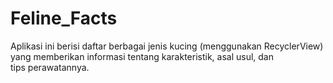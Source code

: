# Feline_Facts
Aplikasi ini berisi daftar berbagai jenis kucing (menggunakan RecyclerView) yang memberikan informasi tentang karakteristik, asal usul, dan tips perawatannya.
